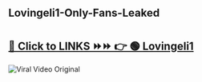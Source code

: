 
 ## Lovingeli1-Only-Fans-Leaked

# <h2><a href="https://clipsfans.com/Lovingeli1&ref=git">🔗 Click to LINKS ⏩⏩ 👉 🟢 Lovingeli1 </a></h2>

<a href="https://clipsfans.com/Lovingeli1&ref=git" rel="nofollow" data-target="animated-image.originalLink"><img src="https://i.ibb.co.com/xMMVF88/686577567.gif" alt="Viral Video Original" style="max-width: 100%; display: inline-block;" data-target="animated-image.originalImage"></a>
